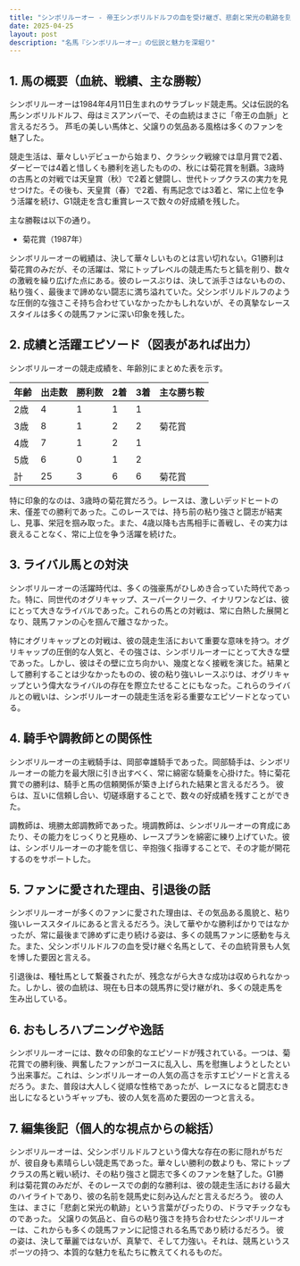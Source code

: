 ```yaml
---
title: "シンボリルーオー - 帝王シンボリルドルフの血を受け継ぎ、悲劇と栄光の軌跡を刻んだ名馬"
date: 2025-04-25
layout: post
description: "名馬『シンボリルーオー』の伝説と魅力を深堀り"
---
```


## 1. 馬の概要（血統、戦績、主な勝鞍）

シンボリルーオーは1984年4月11日生まれのサラブレッド競走馬。父は伝説的名馬シンボリルドルフ、母はミスアンバーで、その血統はまさに「帝王の血脈」と言えるだろう。  芦毛の美しい馬体と、父譲りの気品ある風格は多くのファンを魅了した。

競走生活は、華々しいデビューから始まり、クラシック戦線では皐月賞で2着、ダービーでは4着と惜しくも勝利を逃したものの、秋には菊花賞を制覇。3歳時の古馬との対戦では天皇賞（秋）で2着と健闘し、世代トップクラスの実力を見せつけた。その後も、天皇賞（春）で2着、有馬記念では3着と、常に上位を争う活躍を続け、G1競走を含む重賞レースで数々の好成績を残した。

主な勝鞍は以下の通り。

* 菊花賞（1987年）


シンボリルーオーの戦績は、決して華々しいものとは言い切れない。G1勝利は菊花賞のみだが、その活躍は、常にトップレベルの競走馬たちと鎬を削り、数々の激戦を繰り広げた点にある。彼のレースぶりは、決して派手さはないものの、粘り強く、最後まで諦めない闘志に満ち溢れていた。父シンボリルドルフのような圧倒的な強さこそ持ち合わせていなかったかもしれないが、その真摯なレーススタイルは多くの競馬ファンに深い印象を残した。


## 2. 成績と活躍エピソード（図表があれば出力）

シンボリルーオーの競走成績を、年齢別にまとめた表を示す。

| 年齢 | 出走数 | 勝利数 | 2着 | 3着 | 主な勝ち鞍 |
|---|---|---|---|---|---|
| 2歳 | 4 | 1 | 1 | 1 | |
| 3歳 | 8 | 1 | 2 | 2 | 菊花賞 |
| 4歳 | 7 | 1 | 2 | 1 | |
| 5歳 | 6 | 0 | 1 | 2 | |
| 計 | 25 | 3 | 6 | 6 | 菊花賞 |


特に印象的なのは、3歳時の菊花賞だろう。レースは、激しいデッドヒートの末、僅差での勝利であった。このレースでは、持ち前の粘り強さと闘志が結実し、見事、栄冠を掴み取った。また、4歳以降も古馬相手に善戦し、その実力は衰えることなく、常に上位を争う活躍を続けた。


## 3. ライバル馬との対決

シンボリルーオーの活躍時代は、多くの強豪馬がひしめき合っていた時代であった。特に、同世代のオグリキャップ、スーパークリーク、イナリワンなどは、彼にとって大きなライバルであった。これらの馬との対戦は、常に白熱した展開となり、競馬ファンの心を掴んで離さなかった。

特にオグリキャップとの対戦は、彼の競走生活において重要な意味を持つ。オグリキャップの圧倒的な人気と、その強さは、シンボリルーオーにとって大きな壁であった。しかし、彼はその壁に立ち向かい、幾度となく接戦を演じた。結果として勝利することは少なかったものの、彼の粘り強いレースぶりは、オグリキャップという偉大なライバルの存在を際立たせることにもなった。これらのライバルとの戦いは、シンボリルーオーの競走生活を彩る重要なエピソードとなっている。


## 4. 騎手や調教師との関係性

シンボリルーオーの主戦騎手は、岡部幸雄騎手であった。岡部騎手は、シンボリルーオーの能力を最大限に引き出すべく、常に綿密な騎乗を心掛けた。特に菊花賞での勝利は、騎手と馬の信頼関係が築き上げられた結果と言えるだろう。  彼らは、互いに信頼し合い、切磋琢磨することで、数々の好成績を残すことができた。

調教師は、境勝太郎調教師であった。境調教師は、シンボリルーオーの育成にあたり、その能力をじっくりと見極め、レースプランを綿密に練り上げていた。彼は、シンボリルーオーの才能を信じ、辛抱強く指導することで、その才能が開花するのをサポートした。


## 5. ファンに愛された理由、引退後の話

シンボリルーオーが多くのファンに愛された理由は、その気品ある風貌と、粘り強いレーススタイルにあると言えるだろう。決して華やかな勝利ばかりではなかったが、常に最後まで諦めずに走り続ける姿は、多くの競馬ファンに感動を与えた。また、父シンボリルドルフの血を受け継ぐ名馬として、その血統背景も人気を博した要因と言える。

引退後は、種牡馬として繋養されたが、残念ながら大きな成功は収められなかった。しかし、彼の血統は、現在も日本の競馬界に受け継がれ、多くの競走馬を生み出している。


## 6. おもしろハプニングや逸話

シンボリルーオーには、数々の印象的なエピソードが残されている。一つは、菊花賞での勝利後、興奮したファンがコースに乱入し、馬を慰撫しようとしたという出来事だ。これは、シンボリルーオーの人気の高さを示すエピソードと言えるだろう。また、普段は大人しく従順な性格であったが、レースになると闘志むき出しになるというギャップも、彼の人気を高めた要因の一つと言える。


## 7. 編集後記（個人的な視点からの総括）

シンボリルーオーは、父シンボリルドルフという偉大な存在の影に隠れがちだが、彼自身も素晴らしい競走馬であった。華々しい勝利の数よりも、常にトップクラスの馬と戦い続け、その粘り強さと闘志で多くのファンを魅了した。G1勝利は菊花賞のみだが、そのレースでの劇的な勝利は、彼の競走生活における最大のハイライトであり、彼の名前を競馬史に刻み込んだと言えるだろう。  彼の人生は、まさに「悲劇と栄光の軌跡」という言葉がぴったりの、ドラマチックなものであった。  父譲りの気品と、自らの粘り強さを持ち合わせたシンボリルーオーは、これからも多くの競馬ファンに記憶される名馬であり続けるだろう。  彼の姿は、決して華麗ではないが、真摯で、そして力強い。それは、競馬というスポーツの持つ、本質的な魅力を私たちに教えてくれるものだ。
